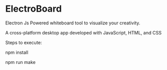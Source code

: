 # ElectroBoard
Electron Js Powered whiteboard tool to visualize your creativity.

A cross-platform desktop app developed with JavaScript, HTML, and CSS

Steps to execute:

npm install 

npm run make
